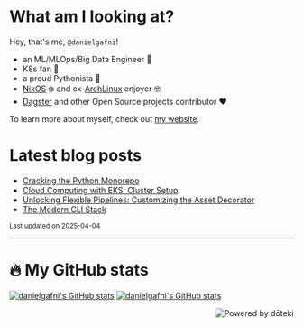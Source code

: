 # **What am I looking at?** 

Hey, that's me, `@danielgafni`!

- an ML/MLOps/Big Data Engineer :construction_worker:
- K8s fan :wheel:
- a proud Pythonista :snake: 
- [NixOS](https://github.com/danielgafni/nixos) :snowflake: and ex-[ArchLinux](https://github.com/danielgafni/dotfiles) enjoyer :nerd_face:
- [Dagster](https://github.com/dagster-io/dagster) and other Open Source projects contributor :heart:

To learn more about myself, check out [my website](https://gafni.dev).

# Latest blog posts

<!-- blog start -->
- [Cracking the Python Monorepo](https://gafni.dev/blog/cracking-the-python-monorepo/)
- [Cloud Computing with EKS: Cluster Setup](https://gafni.dev/blog/cloud-computing-eks-part-1/)
- [Unlocking Flexible Pipelines: Customizing the Asset Decorator](https://gafni.dev/blog/custom-dagster-asset-decorator/)
- [The Modern CLI Stack](https://gafni.dev/blog/modern-cli-stack/)
<!-- blog end -->

<sub>Last updated on <!-- last_updated start -->2025-04-04<!-- last_updated end --></sub>

---

# 🔥 My GitHub stats

[![danielgafni's GitHub stats](https://github-readme-stats.vercel.app/api?username=danielgafni&show_icons=true&bg_color=eff1f5&text_color=4c4f69&icon_color=8839ef&title_color=179299#gh-light-mode-only)](https://github.com/anuraghazra/github-readme-stats#gh-light-mode-only)
[![danielgafni's GitHub stats](https://github-readme-stats.vercel.app/api?username=danielgafni&show_icons=true&bg_color=1e1e2e&text_color=cdd6f4&icon_color=cba6f7&title_color=94e2d5#gh-dark-mode-only)](https://github.com/anuraghazra/github-readme-stats#gh-dark-mode-only)



<a href="https://doteki.org"><img src="https://img.shields.io/badge/powered_by-d%C5%8Dteki-0?style=flat-square&labelColor=202b2d&color=5E936C" align="right" alt="Powered by dōteki"></a>
